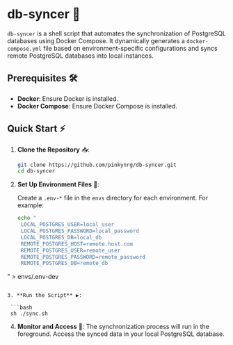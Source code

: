 # db-syncer 🚀

`db-syncer` is a shell script that automates the synchronization of PostgreSQL databases using Docker Compose. It dynamically generates a `docker-compose.yml` file based on environment-specific configurations and syncs remote PostgreSQL databases into local instances.

## Prerequisites 🛠️

- **Docker**: Ensure Docker is installed.
- **Docker Compose**: Ensure Docker Compose is installed.

## Quick Start ⚡

1. **Clone the Repository** 📥:

   ```bash
   git clone https://github.com/pinkynrg/db-syncer.git
   cd db-syncer
   ```

2. **Set Up Environment Files** 📝:

   Create a `.env-*` file in the `envs` directory for each environment. For example:

   ```bash
   echo "
    LOCAL_POSTGRES_USER=local_user
    LOCAL_POSTGRES_PASSWORD=local_password
    LOCAL_POSTGRES_DB=local_db
    REMOTE_POSTGRES_HOST=remote.host.com
    REMOTE_POSTGRES_USER=remote_user
    REMOTE_POSTGRES_PASSWORD=remote_password
    REMOTE_POSTGRES_DB=remote_db
  " > envs/.env-dev
  ```

3. **Run the Script** ▶️:

   ```bash
   sh ./sync.sh
   ```

4. **Monitor and Access** 👀: The synchronization process will run in the foreground. Access the synced data in your local PostgreSQL database.
